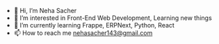 - 👋 Hi, I’m Neha Sacher
- 👀 I’m interested in Front-End Web Development, Learning new things
- 🌱 I’m currently learning Frappe, ERPNext, Python, React
- 📫 How to reach me nehasacher143@gmail.com
